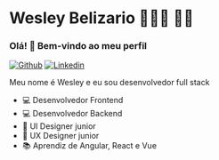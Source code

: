 # Wesley Belizario 👨🏻‍💻 🏳️‍🌈

### Olá! 👋 Bem-vindo ao meu perfil


[![Github](https://img.shields.io/twitter/url?&label=Github&logo=github&labelColor=24292e&color=24292e&style=for-the-badge&url=https%3A%2F%2Ftwiter.com%2Fwesley_bz)](https://github.com/WesleyxBZ/WesleyxBZ/)
[![Linkedin](https://img.shields.io/twitter/url?&label=Linkedin&logo=linkedin&labelColor=006097&color=006097&style=for-the-badge&url=https%3A%2F%2Ftwiter.com%2Fwesley_bz)](https://www.linkedin.com/in/wesley-belizario-824127162/)


Meu nome é Wesley e eu sou desenvolvedor full stack

* 💻 Desenvolvedor Frontend
* 💻 Desenvolvedor Backend
* 🎨 UI Designer junior
* 🙋 UX Designer junior
* 📚 Aprendiz de Angular, React e Vue
